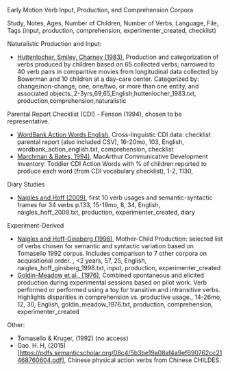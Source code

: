 Early Motion Verb Input, Production, and Comprehension Corpora

Study, Notes, Ages, Number of Children, Number of Verbs, Language, File, Tags (input, production, comprehension, experimenter_created, checklist)

Naturalistic Production and Input:
- [Huttenlocher, Smiley, Charney (1983)](https://search.proquest.com/docview/614289121?accountid=12492), Production and categorization of verbs produced by children based on 65 collected verbs; narrowed to 40 verb pairs in comparitive movies from longitudinal data collected by Bowerman and 10 children at a day-care center. Categorized by: change/non-change, one, one/two, or more than one entity, and associated objects.,2-3yrs,69,65,English,huttenlocher_1983.txt, production,comprehension,naturalistic

Parental Report Checklist (CDI) - Fenson (1994), chosen to be representative.
- [WordBank Action Words English](http://wordbank.stanford.edu/analyses?name=item_data), Cross-linguistic CDI data: checklist parental report (also included CSV), 16-20mo, 103, English, wordbank_action_english.txt, comprehension, checklist 
- [Marchman & Bates, 1994)](https://www.researchgate.net/publication/15268922_Continuity_in_lexical_and_morphological_development_A_test_of_the_critical_mass_hypothesis), MacArthur Communicative Development Inventory: Toddler CDI Action Words with % of children reported to produce each word (from CDI vocabulary checklist), 1-2, 1130, 

Diary Studies
- [Naigles and Hoff (2009)](https://www.researchgate.net/profile/Letitia_Naigles/publication/26722131_Flexibility_in_Early_Verb_Use_Evidence_from_a_Multiple-N_Diary_Study/links/5c013ca2a6fdcc1b8d4b3b7e/Flexibility-in-Early-Verb-Use-Evidence-from-a-Multiple-N-Diary-Study.pdf), first 10 verb usages and semantic-syntactic frames for 34 verbs p.133, 15-19mo, 8, 34, English, naigles_hoff_2009.txt, production, experimenter_created, diary

Experiment-Derived
- [Naigles and Hoff-Ginsberg (1998)](https://www-cambridge-org.libproxy.mit.edu/core/services/aop-cambridge-core/content/view/AD0CD2EA85B15B064306AC09EE887EAF/S0305000997003358a.pdf/why_are_some_verbs_learned_before_other_verbs_effects_of_input_frequency_and_structure_on_childrens_early_verb_use.pdf), Mother-Child Production: selected list of verbs chosen for semantic and syntactic variation based on Tomasello 1992 corpus. Includes comparison to 7 other corpora on acquisitional order. , <2 years, 57, 25, English, naigles_hoff_ginsberg_1998.txt, input, production, experimenter_created
- [Goldin-Meadow et al., (1976)](https://reader.elsevier.com/reader/sd/pii/0010027776900044?token=7A72C2A6AC7637E28AEFD9B908DB5038F92187296ED043EAB41B9640647CB584482FEBF813A17C747D618221A5E7940E), Combined spontaneous and elicited production during experimental sessions based on pilot work. Verb performed or performed using a toy for transitive and intransitive verbs. Highlights disparities in comprehension vs. productive usage., 14-26mo, 12, 30, English, goldin_meadow_1976.txt, production, comprehension, experimenter_created


Other:
- Tomasello & Kruger, (1992) (no access) 
- Gao. H. H, (2015)[https://pdfs.semanticscholar.org/08c4/5b3be19a08af4a9ef690762cc21468760604.pdf], Chinese physical action verbs from Chinese CHILDES.

